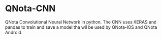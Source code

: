 # QNota-CNN

QNota Convolutional Neural Network in python. The CNN uses KERAS and pandas to train and save a model tha wil be used by QNota-IOS and QNota Android.

